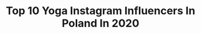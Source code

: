 ---
title: Top 10 Yoga Instagram Influencers In Poland In 2020
description: >-
  Find top yoga Instagram influencers in Poland in 2020. Most popular hashtags: #love #happy #stayhome #view.
platform: Instagram
profiles:
  - username: "olivia_funky_"
    fullname: >-
      Olivia Lubieniecka
    location: "Poland"
    followers: 5636
    engagement: 1018
    commentsToLikes: 0.053073
    avatar: "https://scontent-amt2-1.cdninstagram.com/v/t51.2885-19/s320x320/74515959_783667358728459_3793590036683816960_n.jpg?_nc_ht=scontent-amt2-1.cdninstagram.com&_nc_ohc=jKA9Eh5QT5MAX8jK-_T&oh=8a275e1b270af0e18915c26a6814a12e&oe=5EBB587F"
    verified: false
    hashtags: "#island, #przygody, #beachgirl, #polskieg"
  - username: "typical.doctor"
    fullname: >-
      Patrycja
    location: "Poland"
    followers: 6384
    engagement: 1033
    commentsToLikes: 0.029392
    avatar: "https://scontent-ssn1-1.cdninstagram.com/v/t51.2885-19/s320x320/70405862_2489956447901929_9211858303276023808_n.jpg?_nc_ht=scontent-ssn1-1.cdninstagram.com&_nc_ohc=ytr1rQmIyDAAX8to9wq&oh=701e6eae671d179d119a7e75eb51a821&oe=5E982D5D"
    verified: false
    hashtags: "#kaffe, #thursday, #placeicallhome, #boatlife"
  - username: "sara.pray"
    fullname: >-
      Stylistka Dusz
    location: "Poland"
    followers: 30999
    engagement: 246
    commentsToLikes: 0.043512
    avatar: "https://scontent-ams4-1.cdninstagram.com/v/t51.2885-19/s320x320/92308838_890445358064021_8273031598295744512_n.jpg?_nc_ht=scontent-ams4-1.cdninstagram.com&_nc_ohc=h48mB0oe4AoAX8IaX3R&oh=aab7e22a27805337567b7bed649bd5d1&oe=5EB7C468"
    verified: false
    hashtags: "#kwarantanna, #paznokciezelowe, #sunnyday, #ootd"
  - username: "justdeliciousx"
    fullname: >-
      Justyna 🌸| Zdrowie & Joga
    location: "Poland"
    followers: 52968
    engagement: 240
    commentsToLikes: 0.034985
    avatar: "https://scontent-lhr8-1.cdninstagram.com/v/t51.2885-19/s320x320/70742162_2472353313035247_5029446827200479232_n.jpg?_nc_ht=scontent-lhr8-1.cdninstagram.com&_nc_ohc=ECxuKTwnzGYAX-mGJdc&oh=66efedc621c575e1e814b2c612555ab9&oe=5EBA14F3"
    verified: false
    hashtags: "#jogawdomu, #bodyweightworkout, #biznes, #challangeyourself"
  - username: "modela91"
    fullname: >-
      Carol Lina Karolina
    location: "Poland"
    followers: 15165
    engagement: 571
    commentsToLikes: 0.029329
    avatar: "https://scontent-bos3-1.cdninstagram.com/v/t51.2885-19/s320x320/67560900_465801107592635_2969722207304941568_n.jpg?_nc_ht=scontent-bos3-1.cdninstagram.com&_nc_ohc=AxINKPl-j34AX90xLMi&oh=28ee7593f162d406c03a98591f362ba6&oe=5EBB88CB"
    verified: false
    hashtags: "#smile, #photooftheday, #time, #privatejet"
  - username: "inesbeautypl"
    fullname: >-
      InesBeauty -Aga Wroclaw 🌷🎀💝🇵🇱
    location: "Poland"
    followers: 28687
    engagement: 583
    commentsToLikes: 0.204187
    avatar: "https://instagram.fjed4-3.fna.fbcdn.net/v/t51.2885-19/s320x320/70439026_504080997107904_4805858019545972736_n.jpg?_nc_ht=instagram.fjed4-3.fna.fbcdn.net&_nc_ohc=n4THtAe5Zk4AX_xtTBh&oh=efc6e8ba4d14f90b872c9c71a0ef4b76&oe=5EB4E9DD"
    verified: false
    hashtags: "#zostajewdomu"
  - username: "natalia_uliasz"
    fullname: >-
      Natalia Uliasz 🇵🇱
    location: "Poland"
    followers: 27033
    engagement: 226
    commentsToLikes: 0.034605
    avatar: "https://scontent-ams4-1.cdninstagram.com/v/t51.2885-19/s320x320/71562959_416285232628358_7625181054944411648_n.jpg?_nc_ht=scontent-ams4-1.cdninstagram.com&_nc_ohc=AFCbT9wY4fIAX_5FI5C&oh=e5762ac258292ebef3371b072ac075bf&oe=5EBD09B0"
    verified: false
    hashtags: "#spain, #womensday, #candles, #afirmations"
  - username: "minimalniee"
    fullname: >-
      Kasia Stachniak
    location: "Poland"
    followers: 27878
    engagement: 1009
    commentsToLikes: 0.033620
    avatar: "https://scontent-lhr8-1.cdninstagram.com/v/t51.2885-19/s320x320/87606769_243261200033641_229108446220255232_n.jpg?_nc_ht=scontent-lhr8-1.cdninstagram.com&_nc_ohc=5BLFgB9ySikAX8mCjGG&oh=7a7145b4fe8e94cbf5dfc57d9b4a28a9&oe=5EBA8712"
    verified: false
    hashtags: "#pursuewhatislovely, #petalsandprops, #seekinspirecreate, #tv"
  - username: "wioletabudnikjuhlke"
    fullname: >-
      Wioleta Budnik-Juhlke
    location: "Poland"
    followers: 25574
    engagement: 112
    commentsToLikes: 0.024327
    avatar: "https://scontent-amt2-1.cdninstagram.com/v/t51.2885-19/s320x320/75196145_443449849929403_1691739252267679744_n.jpg?_nc_ht=scontent-amt2-1.cdninstagram.com&_nc_ohc=ctaUJaG9_K8AX_ymbA_&oh=d7054132afde4ed9f218b516b84c9548&oe=5EB3BD32"
    verified: false
    hashtags: "#familytime, #yogaretreat, #homeoffice, #dreaming"
  - username: "joannamoro.official"
    fullname: >-
      JOANNA MORO
    location: "Poland"
    followers: 68973
    engagement: 348
    commentsToLikes: 0.025583
    avatar: "https://scontent-lhr8-1.cdninstagram.com/v/t51.2885-19/s320x320/57652844_2508034872543142_1929646544584179712_n.jpg?_nc_ht=scontent-lhr8-1.cdninstagram.com&_nc_ohc=4UGGMKQ4ew8AX9oyZHT&oh=0e4c4786198055ea2b0b7321bf97183a&oe=5EBAAAD1"
    verified: false
    hashtags: "#zostajewdomu, #dbamoinnych, #malasyrenka, #ogromnami"
---